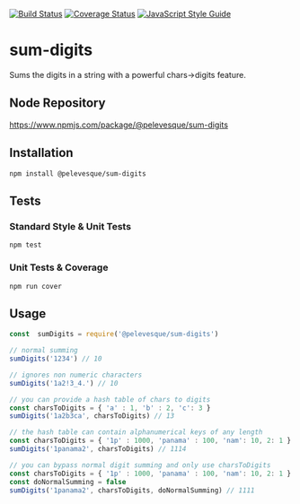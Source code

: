 [![Build Status](https://travis-ci.org/pelevesque/sum-digits.svg?branch=master)](https://travis-ci.org/pelevesque/sum-digits)
[![Coverage Status](https://coveralls.io/repos/github/pelevesque/sum-digits/badge.svg?branch=master)](https://coveralls.io/github/pelevesque/sum-digits?branch=master)
[![JavaScript Style Guide](https://img.shields.io/badge/code_style-standard-brightgreen.svg)](https://standardjs.com)

# sum-digits

Sums the digits in a string with a powerful chars->digits feature.

## Node Repository

https://www.npmjs.com/package/@pelevesque/sum-digits

## Installation

`npm install @pelevesque/sum-digits`

## Tests

### Standard Style & Unit Tests

`npm test`

### Unit Tests & Coverage

`npm run cover`

## Usage

```js
const  sumDigits = require('@pelevesque/sum-digits')
```

```js
// normal summing
sumDigits('1234') // 10
```

```js
// ignores non numeric characters
sumDigits('1a2!3_4.') // 10
```

```js
// you can provide a hash table of chars to digits
const charsToDigits = { 'a' : 1, 'b' : 2, 'c': 3 }
sumDigits('1a2b3ca', charsToDigits) // 13
```

```js
// the hash table can contain alphanumerical keys of any length
const charsToDigits = { '1p' : 1000, 'panama' : 100, 'nam': 10, 2: 1 }
sumDigits('1panama2', charsToDigits) // 1114
```

```js
// you can bypass normal digit summing and only use charsToDigits
const charsToDigits = { '1p' : 1000, 'panama' : 100, 'nam': 10, 2: 1 }
const doNormalSumming = false
sumDigits('1panama2', charsToDigits, doNormalSumming) // 1111
```
